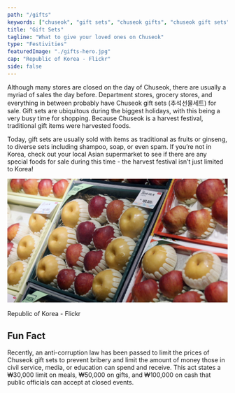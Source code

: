 ```yaml
---
path: "/gifts"
keywords: ["chuseok", "gift sets", "chuseok gifts", "chuseok gift sets", "추석선물세트"]
title: "Gift Sets"
tagline: "What to give your loved ones on Chuseok"
type: "Festivities"
featuredImage: "./gifts-hero.jpg"
cap: "Republic of Korea - Flickr"
side: false
---
```


<p>
Although many stores are closed on the day of Chuseok, there are usually a myriad of sales the day before. Department stores, grocery stores, and everything in between probably have Chuseok gift sets (추석선물세트) for sale. Gift sets are ubiquitous during the biggest holidays, with this being a very busy time for shopping. Because Chuseok is a harvest festival, traditional gift items were harvested foods.</p>

<p class="blog-p">
Today, gift sets are usually sold with items as traditional as fruits or ginseng, to diverse sets including shampoo, soap, or even spam. If you’re not in Korea, check out your local Asian supermarket to see if there are any special foods for sale during this time - the harvest festival isn’t just limited to Korea! 
</p>

![Gift Set](gifts-1.jpg)
<p class="blog-cap">Republic of Korea - Flickr</p>
<h2 class="blog-header--2">Fun Fact</h2>
<p>
Recently, an anti-corruption law has been passed to limit the prices of Chuseok gift sets to prevent bribery and limit the amount of money those in civil service, media, or education can spend and receive. This act states a ₩30,000 limit on meals, ₩50,000 on gifts, and ₩100,000 on cash that public officials can accept at closed events. 
</p>

